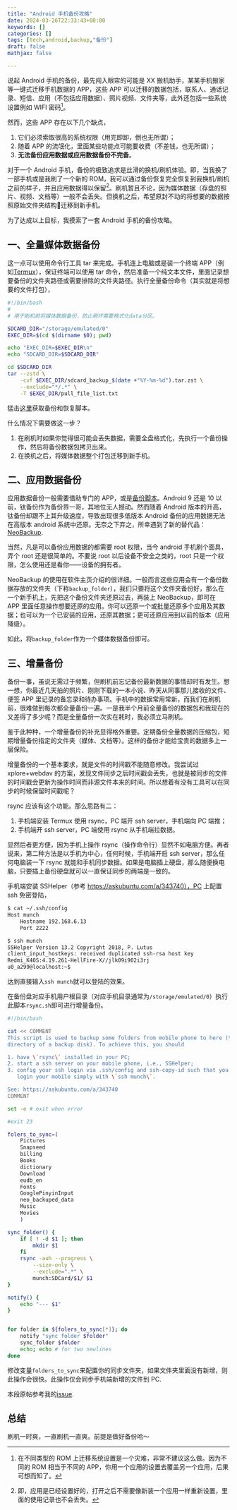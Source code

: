 ```yaml
---
title: "Android 手机备份攻略"
date: 2024-03-26T22:33:43+08:00
keywords: []
categories: []
tags: [tech,android,backup,"备份"]
draft: false
mathjax: false

---
```


说起 Android 手机的备份，最先闯入眼帘的可能是 XX 搬机助手，某某手机搬家等一键式迁移手机数据的 APP，这些 APP 可以迁移的数据包括，联系人、通话记录、短信、应用（不包括应用数据）、照片视频、文件夹等，此外还包括一些系统设置例如 WIFI 密码[^a]。

<!--more-->

然而，这些 APP 存在以下几个缺点，

1. 它们必须索取很高的系统权限（用完即卸，倒也无所谓）；
2. 随着 APP 的流氓化，里面某些功能点可能要收费（不差钱，也无所谓）；
3. **无法备份应用数据或应用数据备份不完备**。

对于一个 Android 手机，备份的极致追求是丝滑的换机/刷机体验。即，当我换了一部手机或是我刷了一个新的 ROM，我可以通过备份恢复完全恢复到我换机/刷机之前的样子，并且应用数据得以保留[^b]。刷机暂且不论，因为媒体数据（存盘的照片、视频、文档等）一般不会丢失。但换机之后，希望原封不动的将想要的数据按照原始文件夹结构📁迁移到新手机。

为了达成以上目标，我摸索了一套 Android 手机的备份攻略。

一、全量媒体数据备份
--------------------

这一点可以使用命令行工具 tar 来完成。手机连上电脑或是装一个终端 APP（例如[Termux][1]），保证终端可以使用 tar 命令，然后准备一个纯文本文件，里面记录想要备份的文件夹路径或需要排除的文件夹路径。执行全量备份命令（其实就是将想要的文件打包），
```bash
#!/bin/bash
#
# 用于刷机前将媒体数据备份，防止刷坏需要格式化data分区。

SDCARD_DIR="/storage/emulated/0"
EXEC_DIR=$(cd $(dirname $0); pwd)

echo "EXEC_DIR=$EXEC_DIR\n"
echo "SDCARD_DIR=$SDCARD_DIR"

cd $SDCARD_DIR
tar --zstd \
    -cvf $EXEC_DIR/sdcard_backup_$(date +"%Y-%m-%d").tar.zst \
    --exclude="*/.*" \
    -T $EXEC_DIR/pull_file_list.txt
```

猛击[这里][2]获取备份和恢复脚本。

什么情况下需要做这一步？

1. 在刷机时如果你觉得很可能会丢失数据，需要全盘格式化，先执行一个备份操作，然后将备份数据包拷贝出来。
2. 在换机之后，将媒体数据整个打包迁移到新手机。

二、应用数据备份
----------------

应用数据备份一般需要借助专门的 APP，或是[备份脚本][3]。Android 9 还是 10 以前，钛备份作为备份界一哥，其地位无人撼动。然而随着 Android 版本的升高，钛备份却跟不上其升级速度，导致出现很多低版本 Android 备份的应用数据无法在高版本 android 系统中还原。无奈之下弃之，所幸遇到了新的替代品：[NeoBackup][4].

当然，凡是可以备份应用数据的都需要 root 权限，当今 android 手机刷个面具，弄个 root 还是很简单的。不要说 root 以后设备不安全之类的，root 只是一个权限，怎么使用还是看你——设备的拥有者。

NeoBackup 的使用在软件主页介绍的很详细。一般而言这些应用会有一个备份数据存放的文件夹（下称`backup_folder`），我们只要将这个文件夹备份好，那么在一个新手机上，先把这个备份文件夹还原过去，再装上 NeoBackup，即可在 APP 里面任意操作想要还原的应用。你可以还原一个或批量还原多个应用及其数据；也可以为一个已安装的应用，还原其数据；更可还原应用到以前的版本（应用降级）。

如此，将`backup_folder`作为一个媒体数据备份即可。

三、增量备份
------------

备份一事，虽说无需过于频繁，但刷机前忘记备份最新数据的事情却时有发生。想一想，你最近几天拍的照片、刚刚下载的一本小说、昨天从同事那儿接收的文件、便签 APP 里记录的备忘录和待办事项。手机中的数据常用常新，而我们在刷机前，很难做到每次都全量备份一遍。一是我半个月前全量备份的数据包和我现在的又差得了多少呢？而是全量备份一次实在耗时，我必须立马刷机。

鉴于此种种，一个增量备份的补充显得格外重要。定期备份全量数据的压缩包，短期增量备份指定的文件夹（媒体、文档等）。这样的备份才能给宝贵的数据多上一层保险。

增量备份的一个基本要求，就是文件的时间戳不能随意修改。我尝试过 xplore+webdav 的方案，发现文件同步之后时间戳会丢失，也就是被同步的文件的时间戳会更新为操作时间而非源文件本来的时间。所以想着有没有工具可以在同步的时候保留时间戳呢？

rsync 应该有这个功能。那么思路有二：

1. 手机端安装 Termux 使用 rsync，PC 端开 ssh server，手机端向 PC 端推；
2. 手机端开 ssh server，PC 端使用 rsync 从手机端拉数据。

显然后者更方便，因为手机上操作 rsync（操作命令行）显然不如电脑方便。再者说来，第二种方法是以手机为中心，任何时候，手机端开启 ssh server，那么任何电脑装一下 rsync 就能和手机同步数据。如果是电脑插上硬盘，那么随便换电脑，只要插上备份硬盘就可以一直保证同步的两端是一致的。

手机端安装 SSHelper（参考 https://askubuntu.com/a/343740），PC 上配置 ssh 免密登陆，
```bash
$ cat ~/.ssh/config
Host munch
    Hostname 192.168.6.13
    Port 2222

$ ssh munch
SSHelper Version 13.2 Copyright 2018, P. Lutus
client_input_hostkeys: received duplicated ssh-rsa host key
Redmi_K40S:4.19.261-HellFire-X//jlk09i902i3rj
u0_a299@localhost:~$
```
达到直接输入`ssh munch`就可以登陆的效果。

在备份盘对应手机用户根目录（对应手机目录通常为`/storage/emulated/0`）执行此脚本`rsync.sh`即可进行增量备份。

```bash
#!/bin/bash

cat << COMMENT
This script is used to backup some folders from mobile phone to here (the 
directory of a backup disk). To achieve this, you should

1. have \`rsync\` installed in your PC;
2. start a ssh server on your mobile phone, i.e., SSHelper;
3. config your ssh login via .ssh/config and ssh-copy-id such that you can
   login your mobile simply with \`ssh munch\`.

See: https://askubuntu.com/a/343740
COMMENT

set -e # exit when error

#exit 23

folers_to_sync=(
    Pictures
    Snapseed
    billing
    Books
    dictionary
    Download
    eudb_en
    Fonts
    GooglePinyinInput
    neo_backuped_data
    Music
    Movies
    )

sync_folder() {
    if [ ! -d $1 ]; then
        mkdir $1
    fi
    rsync -auh --progress \
        --size-only \
        --exclude=".*" \
        munch:SDCard/$1/ $1
}

notify() {
    echo "--- $1"
}


for folder in ${folers_to_sync[*]}; do
    notify "sync folder $folder"
    sync_folder $folder
    echo; echo # for two newlines
done
```
修改变量`folders_to_sync`来配置你的同步文件夹，如果文件夹里面没有新增，则此操作会很快。此操作仅会同步手机端新增的文件到 PC.


本段原帖参考我的[issue][5].

[1]: https://wiki.termux.com/wiki/Main_Page
[2]: https://github.com/guyueshui/backup_script/blob/dev/yychi/
[3]: https://github.com/YAWAsau/backup_script
[4]: https://github.com/NeoApplications/Neo-Backup
[5]: https://github.com/guyueshui/guyueshui.github.io/issues/20

总结
----

刷机一时爽，一直刷机一直爽。前提是做好备份哈～

[^a]: 在不同类型的 ROM 上迁移系统设置是一个灾难，非常不建议这么做。因为不同的 ROM 相当于不同的 APP，你用一个应用的设置去覆盖另一个应用，后果可想而知了。
[^b]: 即，应用是已经设置好的，打开之后不需要像新装一个应用一样重新设置，里面的使用记录也不会丢失。
